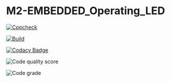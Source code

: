 # M2-EMBEDDED_Operating_LED

[![Cppcheck](https://github.com/santhosh1120/M2-EMBEDDED_Operating_LED/actions/workflows/cppcheck.yml/badge.svg)](https://github.com/santhosh1120/M2-EMBEDDED_Operating_LED/actions/workflows/cppcheck.yml)

[![Build](https://github.com/santhosh1120/M2-EMBEDDED_Operating_LED/actions/workflows/compile.yml/badge.svg)](https://github.com/santhosh1120/M2-EMBEDDED_Operating_LED/actions/workflows/compile.yml)

[![Codacy Badge](https://app.codacy.com/project/badge/Grade/583f278e7f8a47f6a72cadbae3fe09b1)](https://www.codacy.com/gh/santhosh1120/M2-EMBEDDED_Operating_LED/dashboard?utm_source=github.com&amp;utm_medium=referral&amp;utm_content=santhosh1120/M2-EMBEDDED_Operating_LED&amp;utm_campaign=Badge_Grade)

![Code quality score](https://api.codiga.io/project/30180/score/svg)

![Code grade](https://api.codiga.io/project/30180/status/svg)

